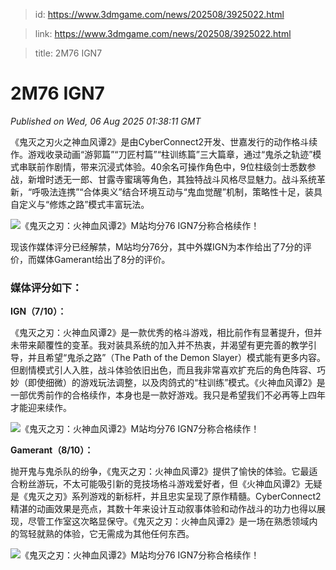 > id: https://www.3dmgame.com/news/202508/3925022.html

> link: https://www.3dmgame.com/news/202508/3925022.html

> title: 2M76 IGN7

# 2M76 IGN7
_Published on Wed, 06 Aug 2025 01:38:11 GMT_

《鬼灭之刃火之神血风谭2》是由CyberConnect2开发、世嘉发行的动作格斗续作。游戏收录动画“游郭篇”“刀匠村篇”“柱训练篇”三大篇章，通过“鬼杀之轨迹”模式串联前作剧情，带来沉浸式体验。40余名可操作角色中，9位柱级剑士悉数参战，新增时透无一郎、甘露寺蜜璃等角色，其独特战斗风格尽显魅力。战斗系统革新，“呼吸法连携”“合体奥义”结合环境互动与“鬼血觉醒”机制，策略性十足，装具自定义与“修炼之路”模式丰富玩法。

![《鬼灭之刃：火神血风谭2》M站均分76 IGN7分称合格续作！](https://img.3dmgame.com/uploads/images/news/20250806/1754444083_289726_png_r.webp)

现该作媒体评分已经解禁，M站均分76分，其中外媒IGN为本作给出了7分的评价，而媒体Gamerant给出了8分的评价。

### 媒体评分如下：

**IGN（7/10）：**

《鬼灭之刃：火神血风谭2》是一款优秀的格斗游戏，相比前作有显著提升，但并未带来颠覆性的变革。我对装具系统的加入并不热衷，并渴望有更完善的教学引导，并且希望“鬼杀之路”（The Path of the Demon Slayer）模式能有更多内容。但剧情模式引人入胜，战斗体验依旧出色，而且我非常喜欢扩充后的角色阵容、巧妙（即使细微）的游戏玩法调整，以及肉鸽式的“柱训练”模式。《火神血风谭2》是一部优秀前作的合格续作，本身也是一款好游戏。我只是希望我们不必再等上四年才能迎来续作。

![《鬼灭之刃：火神血风谭2》M站均分76 IGN7分称合格续作！](https://img.3dmgame.com/uploads/images/news/20250806/1754444083_556727_png_r.webp)

**Gamera****n****t（8/10）：**

抛开鬼与鬼杀队的纷争，《鬼灭之刃：火神血风谭2》提供了愉快的体验。它最适合粉丝游玩，不太可能吸引新的竞技场格斗游戏爱好者，但《火神血风谭2》无疑是《鬼灭之刃》系列游戏的新标杆，并且忠实呈现了原作精髓。CyberConnect2精湛的动画效果是亮点，其数十年来设计互动叙事体验和动作战斗的功力也得以展现，尽管工作室这次略显保守。《鬼灭之刃：火神血风谭2》是一场在熟悉领域内的驾轻就熟的体验，它无需成为其他任何东西。

![《鬼灭之刃：火神血风谭2》M站均分76 IGN7分称合格续作！](https://img.3dmgame.com/uploads/images/news/20250806/1754444082_510077.png)
